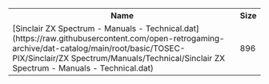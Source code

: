 <table>
<tr><th>Name</th><th>Size</th></tr>
<tr><td>[Sinclair ZX Spectrum - Manuals - Technical.dat](https://raw.githubusercontent.com/open-retrogaming-archive/dat-catalog/main/root/basic/TOSEC-PIX/Sinclair/ZX Spectrum/Manuals/Technical/Sinclair ZX Spectrum - Manuals - Technical.dat)</td><td>896</td></tr>
</table>
